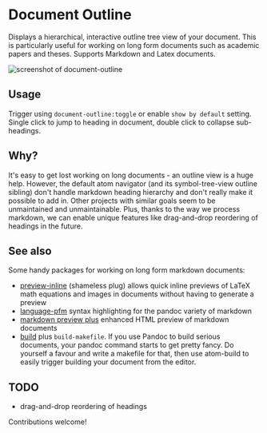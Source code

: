 # Document Outline

Displays a hierarchical, interactive outline tree view of your document. This is particularly useful for working on long form documents such as academic papers and theses. Supports Markdown and Latex documents.

![screenshot of document-outline](https://raw.githubusercontent.com/mangecoeur/document-outline/master/document-outline-screenshot.png)

## Usage

Trigger using `document-outline:toggle` or enable `show by default` setting. Single click to jump to heading in document, double click to collapse sub-headings.


## Why?

It's easy to get lost working on long documents - an outline view is a huge help. However, the default atom navigator (and its symbol-tree-view outline sibling) don't handle markdown heading hierarchy and don't really make it possible to add in. Other projects with similar goals seem to be unmaintained and unmaintainable. Plus, thanks to the way we process markdown, we can enable unique features like drag-and-drop reordering of headings in the future.

## See also

Some handy packages for working on long form markdown documents:

- [preview-inline](https://atom.io/packages/preview-inline) (shameless plug) allows quick inline previews of LaTeX math equations and images in documents without having to generate a preview
- [language-pfm](https://atom.io/packages/language-pfm) syntax highlighting for the pandoc variety of markdown
- [markdown preview plus](https://atom.io/packages/markdown-preview-plus) enhanced HTML preview of markdown documents
- [build](https://atom.io/packages/build) plus `build-makefile`. If you use Pandoc to build serious documents, your pandoc command starts to get pretty fancy. Do yourself a favour and write a makefile for that, then use atom-build to easily trigger building your document from the editor.


## TODO

- drag-and-drop reordering of headings

Contributions welcome!
